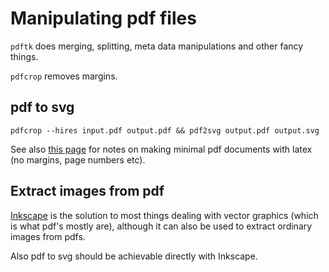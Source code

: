 # Manipulating pdf files

`pdftk` does merging, splitting, meta data manipulations and other fancy things.

`pdfcrop` removes margins.


## pdf to svg

```
pdfcrop --hires input.pdf output.pdf && pdf2svg output.pdf output.svg
```

See also [this page](latex/minimal) for notes on making minimal pdf documents with latex (no margins, page numbers etc).


## Extract images from pdf

[Inkscape](http://inkscape.org/) is the solution to most things dealing with vector graphics (which is what pdf's mostly are), although it can also be used to extract ordinary images from pdfs.

Also pdf to svg should be achievable directly with Inkscape.
